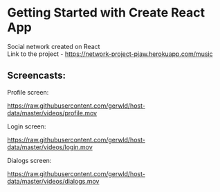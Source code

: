 # Getting Started with Create React App

Social network created on React \
Link to the project - https://network-project-pjaw.herokuapp.com/music

## Screencasts:

Profile screen:

https://raw.githubusercontent.com/gerwld/host-data/master/videos/profile.mov


Login screen:

https://raw.githubusercontent.com/gerwld/host-data/master/videos/login.mov


Dialogs screen:

https://raw.githubusercontent.com/gerwld/host-data/master/videos/dialogs.mov

